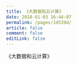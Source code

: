 ```yaml
---
title: 《大数据和云计算》
date: 2018-01-03 16:44:07
permalink: /pages/1d539d/
article: false
comment: false
editLink: false
---
```


《大数据和云计算》